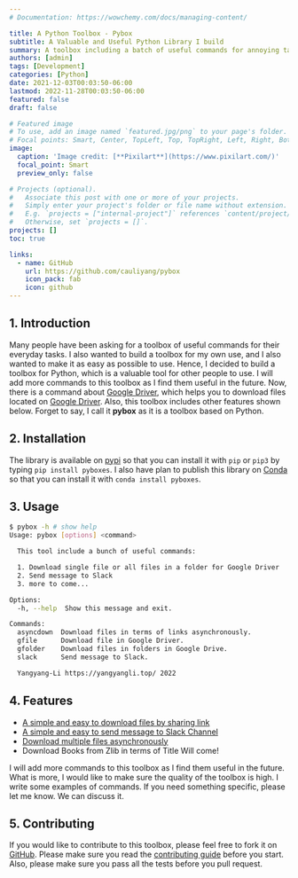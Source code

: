 ```yaml
---
# Documentation: https://wowchemy.com/docs/managing-content/

title: A Python Toolbox - Pybox
subtitle: A Valuable and Useful Python Library I build
summary: A toolbox including a batch of useful commands for annoying tasks.
authors: [admin]
tags: [Development]
categories: [Python]
date: 2021-12-03T00:03:50-06:00
lastmod: 2022-11-28T00:03:50-06:00
featured: false
draft: false

# Featured image
# To use, add an image named `featured.jpg/png` to your page's folder.
# Focal points: Smart, Center, TopLeft, Top, TopRight, Left, Right, BottomLeft, Bottom, BottomRight.
image:
  caption: 'Image credit: [**Pixilart**](https://www.pixilart.com/)'
  focal_point: Smart
  preview_only: false

# Projects (optional).
#   Associate this post with one or more of your projects.
#   Simply enter your project's folder or file name without extension.
#   E.g. `projects = ["internal-project"]` references `content/project/deep-learning/index.md`.
#   Otherwise, set `projects = []`.
projects: []
toc: true

links:
  - name: GitHub
    url: https://github.com/cauliyang/pybox
    icon_pack: fab
    icon: github
---
```


## 1. Introduction

Many people have been asking for a toolbox of useful commands for their everyday tasks.
I also wanted to build a toolbox for my own use, and I also wanted to make it as easy as possible to use.
Hence, I decided to build a toolbox for Python, which is a valuable tool for other people to use.
I will add more commands to this toolbox as I find them useful in the future.
Now, there is a command about [Google Driver], which helps you to download files located on [Google Driver].
Also, this toolbox includes other features shown below.
Forget to say, I call it **pybox** as it is a toolbox based on Python.

## 2. Installation

The library is available on [pypi] so that you can install it with `pip` or `pip3` by typing `pip install pyboxes`.
I also have plan to publish this library on [Conda] so that you can install it with `conda install pyboxes`.

## 3. Usage

```bash
$ pybox -h # show help
Usage: pybox [options] <command>

  This tool include a bunch of useful commands:

  1. Download single file or all files in a folder for Google Driver
  2. Send message to Slack
  3. more to come...

Options:
  -h, --help  Show this message and exit.

Commands:
  asyncdown  Download files in terms of links asynchronously.
  gfile      Download file in Google Driver.
  gfolder    Download files in folders in Google Drive.
  slack      Send message to Slack.

  Yangyang-Li https://yangyangli.top/ 2022
```

## 4. Features

- [A simple and easy to download files by sharing link]
- [A simple and easy to send message to Slack Channel]
- [Download multiple files asynchronously]
- Download Books from Zlib in terms of Title Will come!

I will add more commands to this toolbox as I find them useful in the future.
What is more, I would like to make sure the quality of the toolbox is high.
I write some examples of commands.
If you need something specific, please let me know. We can discuss it.

## 5. Contributing

If you would like to contribute to this toolbox, please feel free to fork it on [GitHub].
Please make sure you read the [contributing guide] before you start.
Also, please make sure you pass all the tests before you pull request.

<!-- link -->

[a simple and easy to download files by sharing link]: https://github.com/cauliyang/pybox#a-simple-and-easy-to-download-files-by-sharing-link
[a simple and easy to send message to slack channel]: https://github.com/cauliyang/pybox#a-simple-and-easy-to-send-message-to-slack-channel
[conda]: https://conda.io/
[contributing guide]: https://github.com/cauliyang/pybox/blob/main/CONTRIBUTING.md
[download multiple files asynchronously]: https://github.com/cauliyang/pybox#download-multiple-files-asynchronously
[github]: https://github.com/cauliyang/pybox
[google driver]: https://drive.google.com/
[pypi]: https://pypi.org/project/pyboxes/
